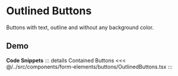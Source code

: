 # Outlined Buttons

Buttons with text, outline and without any background color.

## Demo

<div ref="el" />

<script setup>
import { createElement } from 'react'
import { createRoot } from 'react-dom/client'
import { ref, onMounted } from 'vue'
import OutlinedButtons from '../../../../src/components/form-elements/buttons/OutlinedButtons.tsx'

const el = ref()

onMounted(() => {
   const root = createRoot(el.value)
   root.render(createElement(OutlinedButtons, {}, null))
})
</script>

**Code Snippets**
::: details Contained Buttons
<<< @/../src/components/form-elements/buttons/OutlinedButtons.tsx
:::
